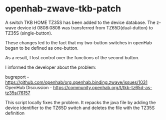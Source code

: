 # openhab-zwave-tkb-patch

A switch TKB HOME TZ35S has been added to the device database. The z-wave device id 0808:0808 was transferred from TZ65D(dual-dutton) to TZ35S (single-button).

These changes led to the fact that my two-button switches in openHab began to be defined as one-button.

As a result, I lost control over the functions of the second button.

I informed the developer about the problem:

bugreport - https://github.com/openhab/org.openhab.binding.zwave/issues/1031
OpenHub Discussion - https://community.openhab.org/t/tkb-tz65d-as-tz35s/76157

This script locally fixes the problem.
It repacks the java file by adding the device identifier to the TZ65D switch and deletes the file with the TZ35S definition 

